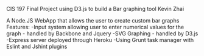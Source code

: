 CIS 197 Final Project using D3.js to build a Bar graphing tool
Kevin Zhai

A Node.JS WebApp that allows the user to create custom bar graphs 
Features:
-Input system allowing user to enter numerical values for the graph - handled by Backbone and Jquery
-SVG Graphing - handled by D3.js
-Express server deployed through Heroku
-Using Grunt task manager with Eslint and Jshint plugins
